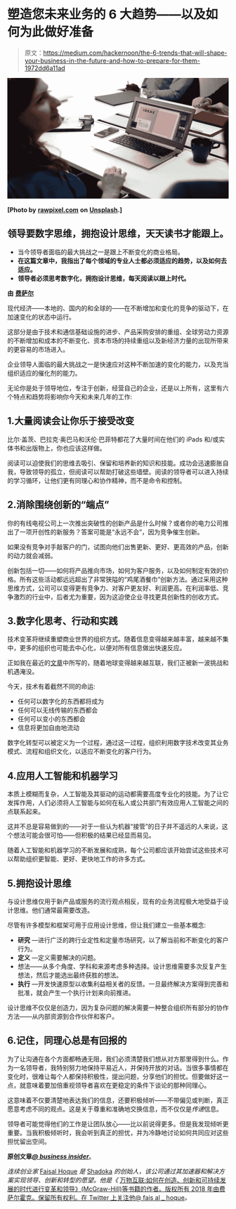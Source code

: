 # 塑造您未来业务的 6 大趋势——以及如何为此做好准备

> 原文：<https://medium.com/hackernoon/the-6-trends-that-will-shape-your-business-in-the-future-and-how-to-prepare-for-them-1972dd6a11ad>

![](img/f51931ff2e8fb89c6f311eb8db2c1f8f.png)

**[Photo by** [**rawpixel.com**](https://unsplash.com/photos/yx7MRPsTgss?utm_source=unsplash&utm_medium=referral&utm_content=creditCopyText) **on** [**Unsplash**](https://unsplash.com/search/photos/business?utm_source=unsplash&utm_medium=referral&utm_content=creditCopyText)**.]**

## 领导要数字思维，拥抱设计思维，天天读书才能跟上。

*   当今领导者面临的最大挑战之一是跟上不断变化的商业格局。
*   **在这篇文章中，我指出了每个领域的专业人士都必须适应的趋势，以及如何去适应。**
*   **领导者必须思考数字化，拥抱设计思维，每天阅读以跟上时代。**

**由** [**费萨尔**](http://www.faisalhoque.com/)

现代经济——本地的、国内的和全球的——在不断增加和变化的竞争的驱动下，在加速变化的状态中运行。

这部分是由于技术和通信基础设施的进步、产品采购安排的重组、全球劳动力资源的不断增加和成本的不断变化、资本市场的持续重组以及新经济力量的出现所带来的更容易的市场进入。

企业领导人面临的最大挑战之一是快速应对这种不断加速的变化的能力，以及充当组织适应的催化剂的能力。

无论你是处于领导地位，专注于创新，经营自己的企业，还是以上所有，这里有六个特点和趋势将影响你今天和未来几年的工作:

## 1.大量阅读会让你乐于接受改变

比尔·盖茨、巴拉克·奥巴马和沃伦·巴菲特都花了大量时间在他们的 iPads 和/或实体书和出版物上，你也应该这样做。

阅读可以迫使我们的思维去吸引、保留和培养新的知识和技能。成功会迅速膨胀自我，导致领导的孤立，但阅读可以帮助打破这些墙壁。阅读的领导者可以进入持续的学习循环，让他们更有同理心和协作精神，而不是命令和控制。

## 2.消除围绕创新的“端点”

你的有线电视公司上一次推出突破性的创新产品是什么时候？或者你的电力公司推出了一项开创性的新服务？答案可能是“永远不会”，因为竞争催生创新。

如果没有竞争对手敲客户的门，试图向他们出售更新、更好、更高效的产品，创新的动力就会减弱。

创新包括一切——如何将产品推向市场，如何为客户服务，以及如何制定有效的价格。所有这些活动都远远超出了非常狭隘的“鸡尾酒餐巾”创新方法。通过采用这种思维方式，公司可以变得更有竞争力、对客户更友好、利润更高。在利润率低、竞争激烈的行业中，后者尤为重要，因为这迫使企业寻找更具创新性的创收方式。

## 3.数字化思考、行动和实践

技术变革将继续重塑商业世界的组织方式。随着信息变得越来越丰富，越来越不集中，更多的组织也可能去中心化，以便对所有信息做出快速反应。

正如我在最近的[文章](https://www.fastcompany.com/3066740/four-questions-to-turn-everyone-in-your-company-into-a-futurist)中所写的，随着地球变得越来越互联，我们正被新一波挑战和机遇淹没。

今天，技术有着截然不同的命运:

*   任何可以数字化的东西都将成为
*   任何可以无线传输的东西都会
*   任何可以变小的东西都会
*   信息将更加自由地流动

数字化转型可以被定义为一个过程，通过这一过程，组织利用数字技术改变其业务模式、流程和组织文化，以适应不断变化的客户行为。

## 4.应用人工智能和机器学习

本质上模糊而复杂，人工智能及其驱动的运动都需要高度专业化的技能。为了让它发挥作用，人们必须将人工智能与如何在私人或公共部门有效应用人工智能之间的点联系起来。

这并不总是容易做到的——对于一些认为机器“接管”的日子并不遥远的人来说，这个想法可能会很可怕——但积极的结果已经显而易见。

随着人工智能和机器学习的不断发展和成熟，每个公司都应该开始尝试这些技术可以帮助组织更智能、更好、更快地工作的许多方式。

## 5.拥抱设计思维

与设计思维仅用于新产品或服务的流行观点相反，现有的业务流程极大地受益于设计思维。他们通常最需要改造。

尽管有许多模型和框架可用于应用设计思维，但让我们建立一些基本概念:

*   **研究** —进行广泛的跨行业定性和定量市场研究，以了解当前和不断变化的客户行为。
*   **定义** —定义需要解决的问题。
*   想法——从多个角度、学科和来源考虑多种选择。设计思维需要多次反复产生想法，然后才能选出最终获胜的想法。
*   **执行** —开发快速原型以收集利益相关者的反馈。一旦最终解决方案得到完善和批准，就会产生一个执行计划来向前推进。

设计思维不仅仅是创造力，因为复杂问题的解决需要一种整合组织所有部分的协作方法——从内部资源到合作伙伴和客户。

## 6.记住，同理心总是有回报的

为了让沟通在各个方面都畅通无阻，我们必须清楚我们想从对方那里得到什么。作为一名领导者，我特别努力地保持平易近人，并保持开放的对话。当很多事情都在变化时，很难让每个人都保持积极性，提出问题，分享他们的担忧。但要做好这一点，就意味着要加倍重视领导者喜欢在更稳定的条件下谈论的那种同理心。

这意味着不仅要清楚地表达我们的信息，还要积极倾听——不带偏见或判断，真正愿意考虑不同的观点。这是关于尊重和准确地交换信息，而不仅仅是*传递*信息。

领导者可能觉得他们的工作是让团队放心——比以前说得更多。但是我发现倾听更重要。当我积极倾听时，我会听到真正的担忧，并为冷静地讨论如何共同应对这些担忧留出空间。

**原创文章**[***@ business insider***](http://www.businessinsider.com/skills-you-need-for-future-career-success-2018-2)。

*连续创业家* [Faisal Hoque](https://www.fastcompany.com/user/faisal-hoque) *是* [Shadoka](http://www.shadoka.com/) *的创始人，该公司通过其加速器和解决方案实现领导、创新和转型的愿望。他是《* [万物互联:如何在创造、创新和可持续发展的时代进行变革和领导》(McGraw-Hill)等书籍的作者。版权所有 2018 年由费萨尔霍克。保留所有权利。在 Twitter 上关注他](http://everythingconnectsthebook.com/)[@ fais al _ hoque](https://twitter.com/faisal_hoque)*。*